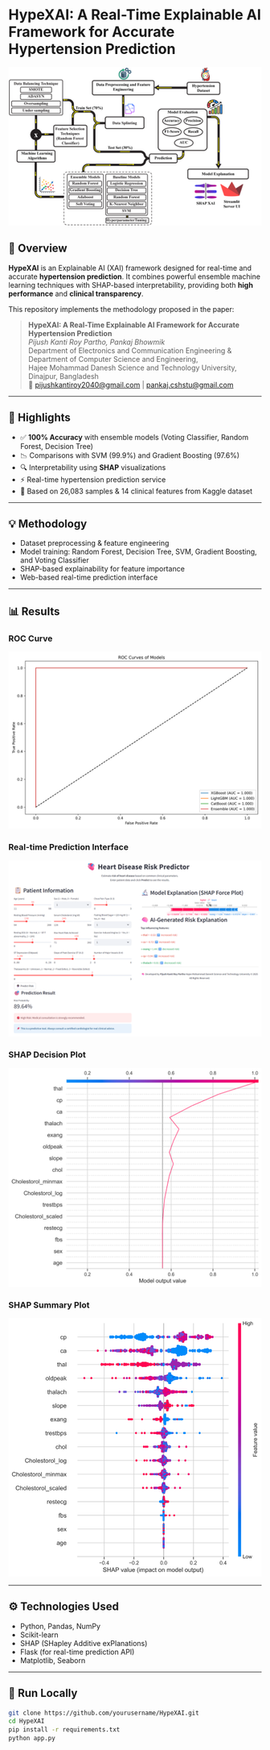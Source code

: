 # HypeXAI: A Real-Time Explainable AI Framework for Accurate Hypertension Prediction

![Framework Diagram](Assets/Hypertension_03.png)

## 📌 Overview

**HypeXAI** is an Explainable AI (XAI) framework designed for real-time and accurate **hypertension prediction**. It combines powerful ensemble machine learning techniques with SHAP-based interpretability, providing both **high performance** and **clinical transparency**.

This repository implements the methodology proposed in the paper:

> **HypeXAI: A Real-Time Explainable AI Framework for Accurate Hypertension Prediction**  
> _Pijush Kanti Roy Partho, Pankaj Bhowmik_  
> Department of Electronics and Communication Engineering & Department of Computer Science and Engineering,  
> Hajee Mohammad Danesh Science and Technology University, Dinajpur, Bangladesh  
> 📧 pijushkantiroy2040@gmail.com | pankaj.cshstu@gmail.com

---

## 🧠 Highlights

- ✅ **100% Accuracy** with ensemble models (Voting Classifier, Random Forest, Decision Tree)
- 📉 Comparisons with SVM (99.9%) and Gradient Boosting (97.6%)
- 🔍 Interpretability using **SHAP** visualizations
- ⚡ Real-time hypertension prediction service
- 🧬 Based on 26,083 samples & 14 clinical features from Kaggle dataset

---

## 💡 Methodology

- Dataset preprocessing & feature engineering
- Model training: Random Forest, Decision Tree, SVM, Gradient Boosting, and Voting Classifier
- SHAP-based explainability for feature importance
- Web-based real-time prediction interface

---

## 📊 Results

### ROC Curve

![ROC](Assets/ROC_Curves.png)

### Real-time Prediction Interface

![Server](Assets/server.png)

### SHAP Decision Plot

![SHAP Decision](Assets/shap_decision_plot.png)

### SHAP Summary Plot

![SHAP Summary](Assets/shap_summary_plot.png)

---

## ⚙️ Technologies Used

- Python, Pandas, NumPy
- Scikit-learn
- SHAP (SHapley Additive exPlanations)
- Flask (for real-time prediction API)
- Matplotlib, Seaborn

---

## 🚀 Run Locally

```bash
git clone https://github.com/yourusername/HypeXAI.git
cd HypeXAI
pip install -r requirements.txt
python app.py
```
